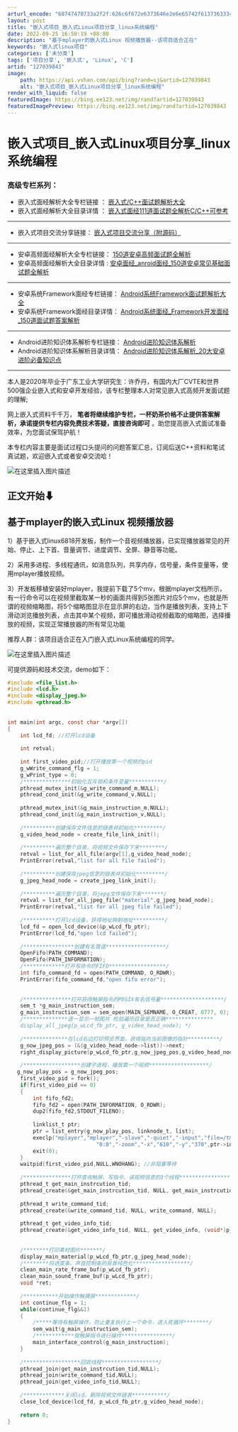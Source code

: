 ```yaml
---
arturl_encode: "68747470733a2f2f:626c6f672e6373646e2e6e65742f613736333435303633332f:61727469636c652f64657461696c732f313237303339383433"
layout: post
title: "嵌入式项目_嵌入式Linux项目分享_linux系统编程"
date: 2022-09-25 16:50:19 +08:00
description: "基于mplayer的嵌入式Linux 视频播放器--该项目适合正在"
keywords: "嵌入式linux项目"
categories: ['未分类']
tags: ['项目分享', '嵌入式', 'Linux', 'C']
artid: "127039843"
image:
    path: https://api.vvhan.com/api/bing?rand=sj&artid=127039843
    alt: "嵌入式项目_嵌入式Linux项目分享_linux系统编程"
render_with_liquid: false
featuredImage: https://bing.ee123.net/img/rand?artid=127039843
featuredImagePreview: https://bing.ee123.net/img/rand?artid=127039843
---
```


# 嵌入式项目_嵌入式Linux项目分享_linux系统编程

### 高级专栏系列：

* 嵌入式面经解析大全专栏链接 ：
  [嵌入式/C++面试题解析大全](https://blog.csdn.net/a763450633/category_9922693.html)
* 嵌入式面经解析大全目录详情 ：
  [嵌入式面经111道面试题全解析C/C++可参考](https://blog.csdn.net/a763450633/article/details/106835653)

---

* 嵌入式项目交流分享链接：
  [嵌入式项目交流分享（附源码）](https://www.nowcoder.com/discuss/389554189238751232)

---

* 安卓高频面经解析大全专栏链接：
  [150道安卓高频面试题全解析](https://blog.csdn.net/a763450633/category_12123184.html)
* 安卓高频面经解析大全目录详情 :
  [安卓面经_anroid面经_150道安卓常见基础面试题全解析](https://blog.csdn.net/a763450633/article/details/128088713)

---

* 安卓系统Framework面经专栏链接：
  [Android系统Framework面试题解析大全](https://blog.nowcoder.net/zhuanlan/Mde2W0)
* 安卓系统Framework面经目录详情：
  [Android系统面经_Framework开发面经_150道面试题答案解析](https://www.nowcoder.com/discuss/456922214454091776)

---

* Android进阶知识体系解析专栏链接：
  [Android进阶知识体系解析](https://blog.nowcoder.net/zhuanlan/MqB6O0)
* Android进阶知识体系解析目录详情：
  [Android进阶知识体系解析_20大安卓进阶必备知识点](https://www.nowcoder.com/discuss/462666906584043520)

---

本人是2020年毕业于广东工业大学研究生：许乔丹，有国内大厂CVTE和世界500强企业嵌入式和安卓开发经验，该专栏整理本人对常见嵌入式高频开发面试题的理解;

网上嵌入式资料千千万，
**笔者将继续维护专栏，一杯奶茶价格不止提供答案解析，承诺提供专栏内容免费技术答疑，直接咨询即可**
。助您提高嵌入式面试准备效率，为您面试保驾护航！

本专栏内容主要是面试过程口头提问的问题答案汇总，订阅后送C++资料和笔试真试题，欢迎嵌入式或者安卓交流哈！
  
![在这里插入图片描述](https://i-blog.csdnimg.cn/blog_migrate/e4df58b42882bc6d0cb2bfc7ce4b171b.png)

## 正文开始⬇

## 基于mplayer的嵌入式Linux 视频播放器

1）基于嵌入式linux6818开发板，制作一个音视频播放器，已实现播放器常见的开始、停止、上下首、音量调节、进度调节、全屏、静音等功能。

2）采用多进程、多线程通讯，如消息队列，共享内存，信号量，条件变量等，使用mplayer播放视频。

3）开发板移植安装好mplayer，我提前下载了5个mv，根据mplayer文档所示，有一行命令可以在视频里截取某一秒的画面共得到5张图片对应5个mv，也就是所谓的视频缩略图，将5个缩略图显示在显示屏的右边，当作是播放列表，支持上下滑动浏览播放列表，点击其中某个视频，即可播放滑动视频截取的缩略图，选择播放的视频，实现正常播放器的所有常见功能

推荐人群：该项目适合正在入门嵌入式Linux系统编程的同学。
  
![在这里插入图片描述](https://i-blog.csdnimg.cn/blog_migrate/99c82b6a22624050984c2641e64332f6.png)

可提供源码和技术交流，demo如下：

```c
#include <file_list.h>
#include <lcd.h>
#include <display_jpeg.h>
#include <pthread.h>
    
 
int main(int argc, const char *argv[])
{
    int lcd_fd; //打开lcd设备
     
    int retval; 
     
    int first_video_pid;//打开播放第一个视频的pid
    g_wWrite_command_flg = 1;
    g_wPrint_type = 0;
    /***************初始化互斥锁和条件变量***********/
    pthread_mutex_init(&g_write_command_m,NULL);
    pthread_cond_init(&g_write_command_v,NULL);
 
    pthread_mutex_init(&g_main_instruction_m,NULL);
    pthread_cond_init(&g_main_instruction_v,NULL);
 
    /**********创建保存文件信息的链表并初始化*********/
    g_video_head_node = create_file_link_init();
 
    /**********遍历整个目录，将视频文件保存下来********/
    retval = list_for_all_file(argv[1],g_video_head_node); 
    PrintError(retval,"list for all file failed");
 
    /**********创建保存jpeg信息的链表并初始化*********/
    g_jpeg_head_node = create_jpeg_link_init();
 
    /**********遍历整个目录，将jepg文件保存下来*******/
    retval = list_for_all_jpeg_file("material",g_jpeg_head_node); 
    PrintError(retval,"list for all jpeg file failed");
 
    /**********打开lcd设备，获得地址映射地址**********/
    lcd_fd = open_lcd_device(&p_wLcd_fb_ptr);
    PrintError(lcd_fd,"open lcd failed");
     
    /****************创建有名管道*******************/
    OpenFifo(PATH_COMMAND);
    OpenFifo(PATH_INFORMATION);
    /*************打开写命令的FIFO******************/
    int fifo_command_fd = open(PATH_COMMAND, O_RDWR);
    PrintError(fifo_command_fd,"open fifo error");
   
    
    /***************打开获得触屏指令的POSIX有名信号量********************/
    sem_t *g_main_instruction_sem;
    g_main_instruction_sem = sem_open(MAIN_SEMNAME, O_CREAT, 0777, 0);
    /**************逐一显示一帧图片 检验遍历目录是否正确***************
    display_all_jpeg(p_wLcd_fb_ptr, g_video_head_node); */
    
    /**************在lcd右边打印预览界面，获得指向当前图像的指针**********/
    g_now_jpeg_pos = (&(g_video_head_node->list))->next;
    right_display_picture(p_wLcd_fb_ptr,g_now_jpeg_pos,g_video_head_node);
 
    /******************创建子进程，播放第一个视频*******************/
   g_now_play_pos = g_now_jpeg_pos;
    first_video_pid = fork();
    if(first_video_pid == 0)
    {   
        int fifo_fd2;
        fifo_fd2 = open(PATH_INFORMATION, O_RDWR);
        dup2(fifo_fd2,STDOUT_FILENO);
         
        linklist_t ptr;
        ptr = list_entry(g_now_play_pos, linknode_t, list);
        execlp("mplayer","mplayer","-slave","-quiet","-input","file=/tmp/videoplayer/myfifo","-geometry",\
                            "0:0","-zoom","-x","610","-y","370",ptr->info.file_name,NULL);
        exit(0);
    }
    waitpid(first_video_pid,NULL,WNOHANG); //非阻塞等待
 
    /***************打开查询触屏、写指令、读视频信息的3个线程*****************/
    pthread_t get_main_instrcution_tid;
    pthread_create(&get_main_instrcution_tid, NULL, get_main_instrcution, NULL);
 
    pthread_t write_command_tid;
    pthread_create(&write_command_tid, NULL, write_command, NULL);
 
    pthread_t get_video_info_tid;
    pthread_create(&get_video_info_tid, NULL, get_video_info, (void*)p_wLcd_fb_ptr);
 
     
    /********打印素材图片*******/
    display_main_material(p_wLcd_fb_ptr,g_jpeg_head_node);
    /********将进度条、声音控制条的背景纯色化******************/
    clean_main_rate_frame_buf(p_wLcd_fb_ptr);
    clean_main_sound_frame_buf(p_wLcd_fb_ptr);
    void *ret;
 
    /***********开始操作触摸屏*************/
    int continue_flg = 1;
    while(continue_flg&&1)
    {
        /*****等待有触屏操作，防止重复执行上一个命令，进入死循环********/
        sem_wait(g_main_instruction_sem);
        /************按触屏指令进行操作****************/
        main_interface_control(g_main_instruction);
    }
 
    /******************回收线程******************/
    pthread_join(get_main_instrcution_tid,NULL);
    pthread_join(write_command_tid,NULL);   
    pthread_join(get_video_info_tid,NULL);
     
    /*************关闭lcd，删除视频文件链表***********/
    close_lcd_device(lcd_fd, p_wLcd_fb_ptr,g_video_head_node);
 
    return 0;
}     

```